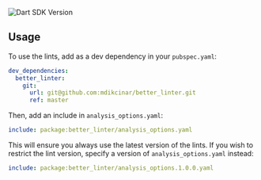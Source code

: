 ![Dart SDK Version](https://badgen.net/badge/Dart/3.4.0/blue)

## Usage

To use the lints, add as a dev dependency in your `pubspec.yaml`:

```yaml
dev_dependencies:
  better_linter:
    git:
      url: git@github.com:mdikcinar/better_linter.git
      ref: master
```

Then, add an include in `analysis_options.yaml`:

```yaml
include: package:better_linter/analysis_options.yaml
```

This will ensure you always use the latest version of the lints. If you wish to restrict the lint version, specify a version of `analysis_options.yaml` instead:

```yaml
include: package:better_linter/analysis_options.1.0.0.yaml
```
